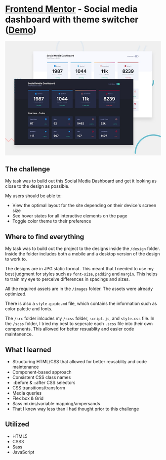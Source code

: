 # [Frontend Mentor](https://www.frontendmentor.io/) - Social media dashboard with theme switcher ([Demo](https://awexli.github.io/Social-Media-Dashboard/))

![Design preview for the Social media dashboard with theme switcher coding challenge](./design/desktop-preview.jpg)

## The challenge

My task was to build out this Social Media Dashboard and get it looking as close to the design as possible.

My users should be able to:

- View the optimal layout for the site depending on their device's screen size
- See hover states for all interactive elements on the page
- Toggle color theme to their preference

## Where to find everything

My task was to build out the project to the designs inside the `/design` folder. Inside the folder includes both a mobile and a desktop version of the design to work to.

The designs are in JPG static format. This meant that I needed to use my best judgment for styles such as `font-size`, `padding` and `margin`. This helps to train my eye to perceive differences in spacings and sizes.

All the required assets are in the `/images` folder. The assets were already optimized.

There is also a `style-guide.md` file, which contains the information such as color palette and fonts.

The `/src` folder inlcudes my `/scss` folder, `script.js`, and `style.css` file. In the `/scss` folder, I tried my best to seperate each `.scss` file into their own components. This allowed for better resuablity and easier code maintanence.

## What I learned

- Structuring HTML/CSS that allowed for better reusablity and code maintenance
- Component-based approach
- Consistent CSS class names
- ::before & ::after CSS selectors
- CSS transitions/transform
- Media queries
- Flex box & Grid
- Sass mixins/variable mapping/ampersands
- That I knew way less than I had thought prior to this challenge

## Utilized

- HTML5
- CSS3
- Sass
- JavaScript
